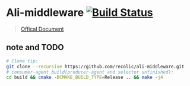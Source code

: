 
# Ali-middleware [![Build Status](https://travis-ci.com/recolic/ali-middleware.svg?token=e2iEcAqqTormZesZdC1C&branch=master)](https://travis-ci.com/recolic/ali-middleware)

> [Offical Document](https://code.aliyun.com/middlewarerace2018/docs)

## note and TODO

```bash
# Clone tip:
git clone --recursive https://github.com/recolic/ali-middleware.git
# consumer-agent build(producer-agent and selector unfinished):
cd build && cmake -DCMAKE_BUILD_TYPE=Release .. && make -j4
```
